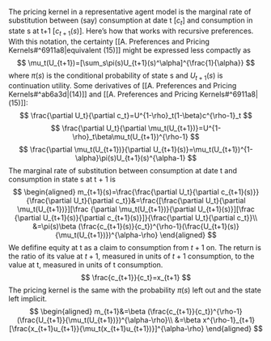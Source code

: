 The pricing kernel in a representative agent model is the marginal rate of substitution between (say) consumption at date t \[$c_t$\] and consumption in state s at t+1 \[$c_{t+1}(s)$\]. Here’s how that works with recursive preferences. With this notation, the certainty [[A. Preferences and Pricing Kernels#^6911a8|equivalent (15)]] might be expressed less compactly as
$$
\mu_t(U_{t+1})=[\sum_s\pi(s)U_{t+1}(s)^\alpha]^{\frac{1}{\alpha}}
$$
where $\pi(s)$ is the conditional probability of state s and $U_{t+1}(s)$ is continuation utility. Some derivatives of [[A. Preferences and Pricing Kernels#^ab6a3d|(14)]] and [[A. Preferences and Pricing Kernels#^6911a8|(15)]]:
$$
\frac{\partial U_t}{\partial c_t}=U^{1-\rho}_t(1-\beta)c^{\rho-1}_t
$$
$$
\frac{\partial U_t}{\partial \mu_t(U_{t+1})}=U^{1-\rho}_t\beta\mu_t(U_{t+1})^{\rho-1}
$$
$$
\frac{\partial \mu_t(U_{t+1})}{\partial U_{t+1}(s)}=\mu_t(U_{t+1})^{1-\alpha}\pi(s)U_{t+1}(s)^{\alpha-1}
$$
The marginal rate of substitution between consumption at date t and consumption in state s at t + 1 is
$$
\begin{aligned}
m_{t+1}(s)=\frac{\frac{\partial U_t}{\partial c_{t+1}(s)}}{\frac{\partial U_t}{\partial c_t}}&=\frac{[\frac{\partial U_t}{\partial \mu_t(U_{t+1})}][\frac {\partial \mu_t(U_{t+1})}{\partial U_{t+1}(s)}][\frac {\partial U_{t+1}(s)}{\partial c_{t+1}(s)}]}{\frac{\partial U_t}{\partial c_t}}\\
&=\pi(s)\beta (\frac{c_{t+1}(s)}{c_t})^{\rho-1}(\frac{U_{t+1}(s)}{\mu_t(U_{t+1})})^{\alpha-\rho}
\end{aligned}
$$
We defifine equity at t as a claim to consumption from $t + 1$ on. The return is the ratio of its value at $t + 1$, measured in units of $t + 1$ consumption, to the value at t, measured in units of t consumption.
$$
\frac{c_{t+1}}{c_t}=x_{t+1}
$$
The pricing kernel is the same with the probability $\pi(s)$ left out and the state left implicit.
$$
\begin{aligned}
m_{t+1}&=\beta (\frac{c_{t+1}}{c_t})^{\rho-1}(\frac{U_{t+1}}{\mu_t(U_{t+1})})^{\alpha-\rho}\\
&=\beta x^{\rho-1}_{t+1}[\frac{x_{t+1}u_{t+1}}{\mu_t(x_{t+1}u_{t+1})}]^{\alpha-\rho}
\end{aligned}
$$

